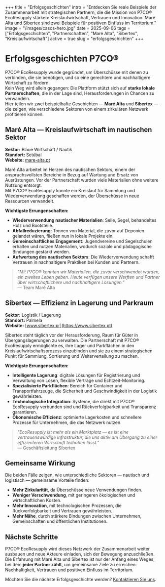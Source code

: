 +++
title = "Erfolgsgeschichten"
intro = "Entdecken Sie reale Beispiele der Zusammenarbeit mit strategischen Partnern, die die Mission von P7CO® EcoResupply stärken: Kreislaufwirtschaft, Vertrauen und Innovation. Maré Alta und Sibertex sind zwei Beispiele für positiven Einfluss im Territorium."
image = "/images/casos-hero.jpg"
date = 2025-09-06
tags = ["Erfolgsgeschichten", "Partnerschaften", "Maré Alta", "Sibertex", "Kreislaufwirtschaft"]
active = true
slug = "erfolgsgeschichten"
+++

# Erfolgsgeschichten P7CO®

P7CO® EcoResupply wurde gegründet, um Überschüsse mit denen zu verbinden, die sie benötigen, und so eine gerechtere und nachhaltigere Wirtschaft zu fördern.  
Kein Weg wird allein gegangen: Die Plattform stützt sich auf **starke lokale Partnerschaften**, die in der Lage sind, Herausforderungen in Chancen zu verwandeln.  
Hier teilen wir zwei beispielhafte Geschichten — **Maré Alta** und **Sibertex** — die zeigen, wie verschiedene Sektoren von einem zirkulären Netzwerk profitieren können.

## Maré Alta — Kreislaufwirtschaft im nautischen Sektor

**Sektor:** Blaue Wirtschaft / Nautik  
**Standort:** Setúbal  
**Website:** [mare-alta.pt](https://www.mare-alta.pt)

Maré Alta arbeitet im Herzen des nautischen Sektors, einem der anspruchsvollsten Bereiche in Bezug auf Wartung und Ersatz von Ausrüstungen. Vor der Partnerschaft wurden viele Materialien ohne weitere Nutzung entsorgt.  
Mit P7CO® EcoResupply konnte ein Kreislauf für Sammlung und Wiederverwendung geschaffen werden, der Überschüsse in neue Ressourcen verwandelt.

**Wichtigste Errungenschaften:**

- **Wiederverwendung nautischer Materialien**: Seile, Segel, behandeltes Holz und Bootsteile.  
- **Abfallreduzierung**: Tonnen von Material, die zuvor auf Deponien gelandet wären, fließen nun in lokale Projekte ein.  
- **Gemeinschaftliches Engagement**: Jugendvereine und Segelschulen erhalten und nutzen Materialien, wodurch soziale und pädagogische Bindungen gestärkt werden.  
- **Aufwertung des nautischen Sektors**: Die Wiederverwendung schafft Vertrauen in nachhaltigere Praktiken bei Kunden und Partnern.

> _"Mit P7CO® konnten wir Materialien, die zuvor verschwendet wurden, ein zweites Leben geben. Heute verfügen unsere Werften und Partner über wirtschaftlichere und nachhaltigere Lösungen."_  
— Team Maré Alta

## Sibertex — Effizienz in Lagerung und Parkraum

**Sektor:** Logistik / Lagerung  
**Standort:** Palmela  
**Website:** [www.sibertex.pr](https://www.sibertex.pt)

Sibertex steht täglich vor der Herausforderung, Raum für Güter in Übergangslagerungen zu verwalten. Die Partnerschaft mit P7CO® EcoResupply ermöglichte es, ihre Lager und Parkflächen in den Kreislaufwirtschaftsprozess einzubinden und sie zu einem strategischen Punkt für Sammlung, Sortierung und Weiterverteilung zu machen.

**Wichtigste Errungenschaften:**

- **Intelligente Lagerung**: digitale Lösungen für Registrierung und Verwaltung von Losen, flexible Verträge und Echtzeit-Monitoring.  
- **Spezialisierte Parkflächen**: Bereich für Container und Transportfahrzeuge, die Sicherheit und Geschwindigkeit in der Logistik gewährleisten.  
- **Technologische Integration**: Systeme, die direkt mit P7CO® EcoResupply verbunden sind und Rückverfolgbarkeit und Transparenz garantieren.  
- **Ökonomische Effizienz**: optimierte Lagerkosten und schnellere Prozesse für Unternehmen, die das Netzwerk nutzen.

> _"EcoResupply ist mehr als ein Marktplatz — es ist eine vertrauenswürdige Infrastruktur, die uns aktiv am Übergang zu einer effizienteren Wirtschaft teilhaben lässt."_  
— Geschäftsleitung Sibertex

## Gemeinsame Wirkung

Die beiden Fälle zeigen, wie unterschiedliche Sektoren — nautisch und logistisch — gemeinsame Vorteile finden:

- **Mehr Zirkularität**, da Überschüsse neue Verwendungen finden.  
- **Weniger Verschwendung**, mit geringeren ökologischen und wirtschaftlichen Kosten.  
- **Mehr Innovation**, mit technologischen Prozessen, die Rückverfolgbarkeit und Vertrauen gewährleisten.  
- **Mehr Nähe**, durch stärkere Bindungen zwischen Unternehmen, Gemeinschaften und öffentlichen Institutionen.

## Nächste Schritte

P7CO® EcoResupply wird dieses Netzwerk der Zusammenarbeit weiter ausbauen und neue Akteure einladen, sich der Bewegung anzuschließen.  
Die Erfahrung mit Maré Alta und Sibertex ist nur der Anfang eines Weges, bei dem **jeder Partner zählt**, um gemeinsame Ziele zu erreichen: Nachhaltigkeit, Vertrauen und positiven Einfluss im Territorium.

Möchten Sie die nächste Erfolgsgeschichte werden? [Kontaktieren Sie uns](/de/home/contact).
